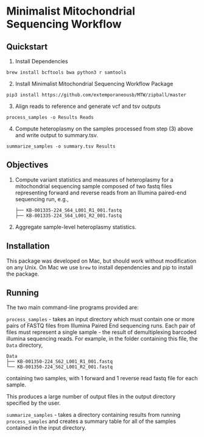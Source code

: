 # Minimalist Mitochondrial Sequencing Workflow


## Quickstart

1. Install Dependencies

```
brew install bcftools bwa python3 r samtools
```

2. Install Minimalist Mitochondrial Sequencing Workflow Package

```
pip3 install https://github.com/extemporaneousb/MTW/zipball/master
```

3. Align reads to reference and generate vcf and tsv outputs 

```
process_samples -o Results Reads
```
 
4. Compute heteroplasmy on the samples processed from step (3) above
   and write output to summary.tsv.

```
summarize_samples -o summary.tsv Results
```


## Objectives

1. Compute variant statistics and measures of heteroplasmy for a
   mitochondrial sequencing sample composed of two fastq files
   representing forward and reverse reads from an Illumina paired-end
   sequencing run, e.g.,

   ```
   ├── KB-001335-224_S64_L001_R1_001.fastq
   ├── KB-001335-224_S64_L001_R2_001.fastq
   ```

2. Aggregate sample-level heteroplasmy statistics.
   

## Installation

This package was developed on Mac, but should work without
modification on any Unix. On Mac we use `brew` to install dependencies
and pip to install the package.

## Running

The two main command-line programs provided are:

`process_samples` - takes an input directory which must contain one or
more pairs of FASTQ files from Illumina Paired End sequencing
runs. Each pair of files must represent a single sample - the result
of demultiplexing barcoded illumina sequencing reads. For example, in
the folder containing this file, the `Data` directory,
```
Data
├── KB-001350-224_S62_L001_R1_001.fastq
└── KB-001350-224_S62_L001_R2_001.fastq
```
containing two samples, with 1 forward and 1 reverse read fastq file
for each sample. 

This produces a large number of output files in the output directory
specified by the user. 


`summarize_samples` - takes a directory containing results from
running `process_samples` and creates a summary table for all of the
samples contained in the input directory. 








